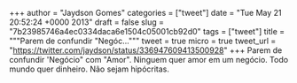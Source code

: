 
+++
author = "Jaydson Gomes"
categories = ["tweet"]
date = "Tue May 21 20:52:24 +0000 2013"
draft = false
slug = "7b23985746a4ec0334daca6e1504c05001cb92d0"
tags = ["tweet"]
title = """Parem de confundir "Negóc..."""
tweet = true
micro = true
tweet_url = "https://twitter.com/jaydson/status/336947609413500928"
+++
Parem de confundir 'Negócio" com "Amor". Ninguem quer amor em um negócio. Todo mundo quer dinheiro. Não sejam hipócritas.
